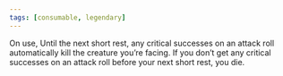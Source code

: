 ```yaml
---
tags: [consumable, legendary]
---
```

On use, Until the next short rest, any critical successes on an attack roll automatically kill the creature you’re facing. If you don’t get any critical successes on an attack roll before your next short rest, you die.
